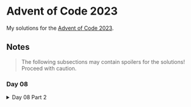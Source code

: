 # Advent of Code 2023

My solutions for the [Advent of Code 2023](https://adventofcode.com/2023).

## Notes

> The following subsections may contain spoilers for the solutions! Proceed with caution.

### Day 08

<details>
<summary>Day 08 Part 2</summary>
    Every solver finds ...Z at:
    Solver 0: ...Z @ 13200<br/>
    Solver 0: ...Z @ 26400<br/>
    Solver 0: ...Z @ 39600<br/>
    Solver 0: ...Z @ 52800<br/>
    Solver 0: ...Z @ 66000<br/>

Solver 1: ...Z @ 22410<br/>
Solver 1: ...Z @ 44820<br/>
Solver 1: ...Z @ 67230<br/>
Solver 1: ...Z @ 89640<br/>
Solver 1: ...Z @ 112050<br/>

Solver 2: ...Z @ 18726<br/>
Solver 2: ...Z @ 37452<br/>
Solver 2: ...Z @ 56178<br/>
Solver 2: ...Z @ 74904<br/>
Solver 2: ...Z @ 93630<br/>

Solver 3: ...Z @ 18112<br/>
Solver 3: ...Z @ 36224<br/>
Solver 3: ...Z @ 54336<br/>
Solver 3: ...Z @ 72448<br/>
Solver 3: ...Z @ 90560<br/>

Solver 4: ...Z @ 16270<br/>
Solver 4: ...Z @ 32540<br/>
Solver 4: ...Z @ 48810<br/>
Solver 4: ...Z @ 65080<br/>
Solver 4: ...Z @ 81350<br/>

Solver 5: ...Z @ 20568<br/>
Solver 5: ...Z @ 41136<br/>
Solver 5: ...Z @ 61704<br/>
Solver 5: ...Z @ 82272<br/>
Solver 5: ...Z @ 102840<br/>

> 13200 22410 18726 18112 16270 20568
</details>
